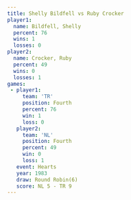 ```yaml
---
title: Shelly Bildfell vs Ruby Crocker
player1:                
  name: Bildfell, Shelly
  percent: 76           
  wins: 1               
  losses: 0             
player2:                
  name: Crocker, Ruby   
  percent: 49           
  wins: 0               
  losses: 1             
games:
 - player1:          
     team: 'TR'      
     position: Fourth
     percent: 76     
     win: 1          
     loss: 0         
   player2:          
     team: 'NL'      
     position: Fourth
     percent: 49     
     win: 0          
     loss: 1         
   event: Hearts       
   year: 1983          
   draw: Round Robin(6)
   score: NL 5 - TR 9  
---
```

